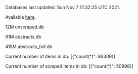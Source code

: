Databases last updated: Sun Nov  7 17:32:25 UTC 2021. 

Available [here](https://github.com/cbeauhilton/ash-db/releases).

12M	unscraped.db

91M	abstracts.db

415M	abstracts_full.db

Current number of items in db:
[{"count(*)": 93309}]

Current number of scraped items in db:
[{"count(*)": 50898}]
